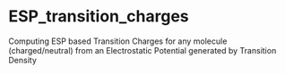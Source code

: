 # ESP_transition_charges
Computing ESP based Transition Charges for any molecule (charged/neutral) from an Electrostatic Potential generated by Transition Density
